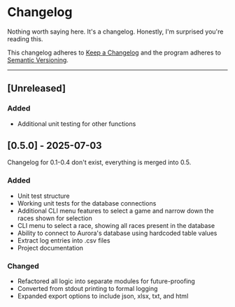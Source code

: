 # Changelog

Nothing worth saying here. It's a changelog. Honestly, I'm surprised you're reading this.

This changelog adheres to [Keep a Changelog](https://keepachangelog.com/en/1.0.0/) and the program adheres to [Semantic Versioning](https://semver.org/spec/v2.0.0.html).

---

## [Unreleased]

### Added

- Additional unit testing for other functions

## [0.5.0] - 2025-07-03

Changelog for 0.1-0.4 don't exist, everything is merged into 0.5.

### Added

- Unit test structure
- Working unit tests for the database connections
- Additional CLI menu features to select a game and narrow down the races shown for selection
- CLI menu to select a race, showing all races present in the database
- Ability to connect to Aurora's database using hardcoded table values
- Extract log entries into .csv files
- Project documentation

### Changed

- Refactored all logic into separate modules for future-proofing
- Converted from stdout printing to formal logging
- Expanded export options to include json, xlsx, txt, and html